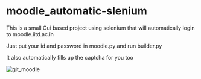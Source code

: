 # moodle_automatic-slenium

This is a small Gui based project using selenium that will automatically login to moodle.iitd.ac.in

Just put your id and password in moodle.py and run builder.py

It also automatically fills up the captcha for you too

![git_moodle](https://user-images.githubusercontent.com/74051223/122986518-2cdea300-d3bd-11eb-8ec8-a3e44ed7b204.png)


